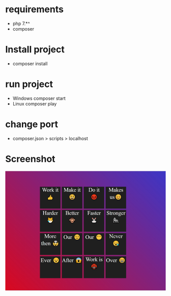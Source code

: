 # requirements
- php 7.*^
- composer

# Install project
- composer install

# run project
- Windows
composer start
- Linux
composer play

# change port

- composer.json > scripts > localhost

# Screenshot

![Screenshot](screenshot.jpg)
